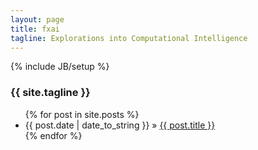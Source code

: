 ```yaml
---
layout: page
title: fxai
tagline: Explorations into Computational Intelligence
---
```

{% include JB/setup %}

### {{ site.tagline }}

<ul class="posts">
  {% for post in site.posts %}
    <li><span>{{ post.date | date_to_string }}</span> &raquo; <a href="{{ BASE_PATH }}{{ post.url }}">{{ post.title }}</a></li>
  {% endfor %}
</ul>

<br/>
